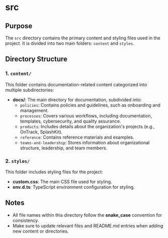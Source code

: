 # src

## Purpose  
The `src` directory contains the primary content and styling files used in the project. It is divided into two main folders: `content` and `styles`.

## Directory Structure  
### 1. `content/`  
This folder contains documentation-related content categorized into multiple subdirectories:
- **docs/**: The main directory for documentation, subdivided into:
  - `policies`: Contains policies and guidelines, such as onboarding and management.
  - `processes`: Covers various workflows, including documentation, templates, cybersecurity, and quality assurance.
  - `products`: Includes details about the organization's projects (e.g., OnTrack, SplashKit).
  - `reference`: Contains reference materials and examples.
  - `teams-and-leadership`: Stores information about organizational structure, leadership, and team members.

### 2. `styles/`  
This folder includes styling files for the project:
- **custom.css**: The main CSS file used for styling.
- **env.d.ts**: TypeScript environment configuration for styling.

## Notes  
- All file names within this directory follow the **snake_case** convention for consistency.
- Make sure to update relevant files and README.md entries when adding new content or directories.
